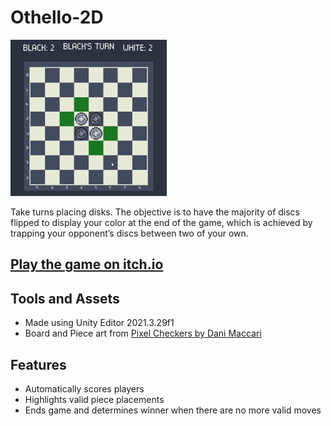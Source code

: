 # Othello-2D

<img src="https://raw.githubusercontent.com/Mickkers/Mickkers/main/OthelloGif.gif" height='250'/>

Take turns placing disks. The objective is to have the majority of discs flipped to display your color at the end of the game, which is achieved by trapping your opponent’s discs between two of your own.

## [Play the game on itch.io](https://mickkers.itch.io/othello)

## Tools and Assets
- Made using Unity Editor 2021.3.29f1
- Board and Piece art from [Pixel Checkers by Dani Maccari](https://dani-maccari.itch.io/pixel-checkers)

## Features
- Automatically scores players
- Highlights valid piece placements
- Ends game and determines winner when there are no more valid moves
